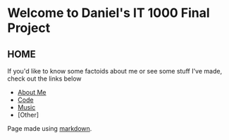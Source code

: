# Welcome to Daniel's IT 1000 Final Project
## HOME

If you'd like to know some factoids about me or see some stuff I've made, check out the links below

* [About Me](https://github.com/danieljclubb/IT1000-Final/blob/master/AboutMe.md)
* [Code](https://github.com/danieljclubb/IT1000-Final/blob/master/Code.md)
* [Music](https://github.com/danieljclubb/IT1000-Final/blob/master/Music.md)
* [Other]













Page made using [markdown](https://daringfireball.net/projects/markdown/).
